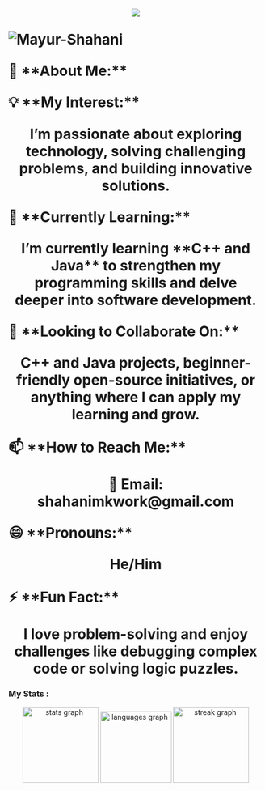 <h1 align="center">
 
<img src="https://readme-typing-svg.herokuapp.com/?font=Poppins&color=7A5AE4&size=25&center=true&vCenter=true&width=500&height=50&duration=2000&lines=Hi+There!+👋;+I'm+Mayur+Shahani+👨🏻‍💻;+BSCS+Student🎓" />

<p align="left"> 
  <img src="https://komarev.com/ghpvc/?username=Mayur-Shahani&label=Profile%20views&color=0e75b6&style=flat" alt="Mayur-Shahani" /> 
</p>
<p align="left"> 
👀 **About Me:**  
</p>
<p align="left"> 
💡 **My Interest:** 
 </p>
I’m passionate about exploring technology, solving challenging problems, and building innovative solutions.  
<p align="left"> 
🌱 **Currently Learning:**  
 </p>
I’m currently learning **C++ and Java** to strengthen my programming skills and delve deeper into software development.  
<p align="left"> 
💞️ **Looking to Collaborate On:**  
  </p>
C++ and Java projects, beginner-friendly open-source initiatives, or anything where I can apply my learning and grow.  
<p align="left">
📫 **How to Reach Me:** 
  </p>
📧 Email: shahanimkwork@gmail.com  
<p align="left">
😄 **Pronouns:**
   </p>
He/Him  
<p align="left">
⚡ **Fun Fact:**  
    </p>
I love problem-solving and enjoy challenges like debugging complex code or solving logic puzzles.  

<h3 align="left">My Stats :</h3>
<div align="center">
<img src="https://github-readme-stats.vercel.app/api?username=Mayur-Shahani&hide_title=false&hide_rank=false&show_icons=true&include_all_commits=true&count_private=true&disable_animations=false&theme=dracula&locale=en&hide_border=false&order=1" height="150" alt="stats graph"  />
  <img src="https://github-readme-stats.vercel.app/api/top-langs?username=Mayur-Shahani&locale=en&hide_title=false&layout=compact&card_width=320&langs_count=5&theme=dracula&hide_border=false&order=2" height="141" alt="languages graph"  />
  <img src="https://streak-stats.demolab.com?user=Mayur-Shahani&locale=en&mode=daily&theme=dracula&hide_border=false&border_radius=5&order=3" height="150" alt="streak graph"  />
</div>
</div>



<!---
Mayur-Shahani/Mayur-Shahani is a ✨ special ✨ repository because its `README.md` (this file) appears on your GitHub profile.
You can click the Preview link to take a look at your changes.
--->
